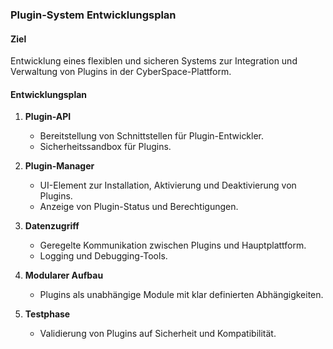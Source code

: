 ### Plugin-System Entwicklungsplan

#### Ziel
Entwicklung eines flexiblen und sicheren Systems zur Integration und Verwaltung von Plugins in der CyberSpace-Plattform.

#### Entwicklungsplan
1. **Plugin-API**
   - Bereitstellung von Schnittstellen für Plugin-Entwickler.
   - Sicherheitssandbox für Plugins.

2. **Plugin-Manager**
   - UI-Element zur Installation, Aktivierung und Deaktivierung von Plugins.
   - Anzeige von Plugin-Status und Berechtigungen.

3. **Datenzugriff**
   - Geregelte Kommunikation zwischen Plugins und Hauptplattform.
   - Logging und Debugging-Tools.

4. **Modularer Aufbau**
   - Plugins als unabhängige Module mit klar definierten Abhängigkeiten.

5. **Testphase**
   - Validierung von Plugins auf Sicherheit und Kompatibilität.

